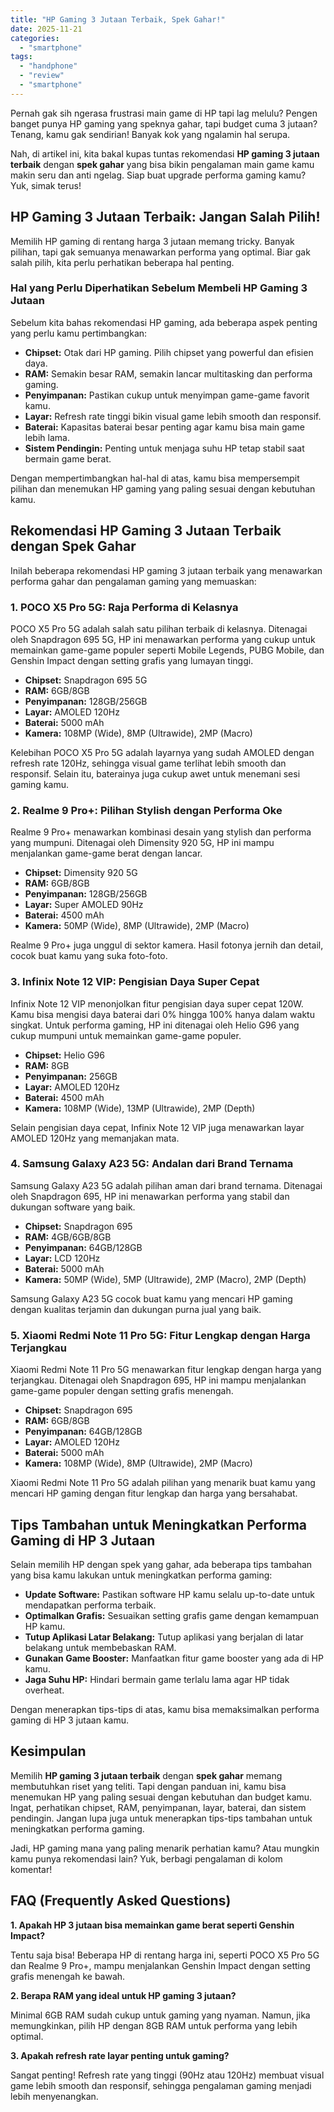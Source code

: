 ```yaml
---
title: "HP Gaming 3 Jutaan Terbaik, Spek Gahar!"
date: 2025-11-21
categories: 
  - "smartphone"
tags: 
  - "handphone"
  - "review"
  - "smartphone"
---
```


Pernah gak sih ngerasa frustrasi main game di HP tapi lag melulu? Pengen banget punya HP gaming yang speknya gahar, tapi budget cuma 3 jutaan? Tenang, kamu gak sendirian! Banyak kok yang ngalamin hal serupa.

Nah, di artikel ini, kita bakal kupas tuntas rekomendasi **HP gaming 3 jutaan terbaik** dengan **spek gahar** yang bisa bikin pengalaman main game kamu makin seru dan anti ngelag. Siap buat upgrade performa gaming kamu? Yuk, simak terus!

## HP Gaming 3 Jutaan Terbaik: Jangan Salah Pilih!

Memilih HP gaming di rentang harga 3 jutaan memang tricky. Banyak pilihan, tapi gak semuanya menawarkan performa yang optimal. Biar gak salah pilih, kita perlu perhatikan beberapa hal penting.

### Hal yang Perlu Diperhatikan Sebelum Membeli HP Gaming 3 Jutaan

Sebelum kita bahas rekomendasi HP gaming, ada beberapa aspek penting yang perlu kamu pertimbangkan:

- **Chipset:** Otak dari HP gaming. Pilih chipset yang powerful dan efisien daya.
- **RAM:** Semakin besar RAM, semakin lancar multitasking dan performa gaming.
- **Penyimpanan:** Pastikan cukup untuk menyimpan game-game favorit kamu.
- **Layar:** Refresh rate tinggi bikin visual game lebih smooth dan responsif.
- **Baterai:** Kapasitas baterai besar penting agar kamu bisa main game lebih lama.
- **Sistem Pendingin:** Penting untuk menjaga suhu HP tetap stabil saat bermain game berat.

Dengan mempertimbangkan hal-hal di atas, kamu bisa mempersempit pilihan dan menemukan HP gaming yang paling sesuai dengan kebutuhan kamu.

## Rekomendasi HP Gaming 3 Jutaan Terbaik dengan Spek Gahar

Inilah beberapa rekomendasi HP gaming 3 jutaan terbaik yang menawarkan performa gahar dan pengalaman gaming yang memuaskan:

### 1\. POCO X5 Pro 5G: Raja Performa di Kelasnya

POCO X5 Pro 5G adalah salah satu pilihan terbaik di kelasnya. Ditenagai oleh Snapdragon 695 5G, HP ini menawarkan performa yang cukup untuk memainkan game-game populer seperti Mobile Legends, PUBG Mobile, dan Genshin Impact dengan setting grafis yang lumayan tinggi.

- **Chipset:** Snapdragon 695 5G
- **RAM:** 6GB/8GB
- **Penyimpanan:** 128GB/256GB
- **Layar:** AMOLED 120Hz
- **Baterai:** 5000 mAh
- **Kamera:** 108MP (Wide), 8MP (Ultrawide), 2MP (Macro)

Kelebihan POCO X5 Pro 5G adalah layarnya yang sudah AMOLED dengan refresh rate 120Hz, sehingga visual game terlihat lebih smooth dan responsif. Selain itu, baterainya juga cukup awet untuk menemani sesi gaming kamu.

### 2\. Realme 9 Pro+: Pilihan Stylish dengan Performa Oke

Realme 9 Pro+ menawarkan kombinasi desain yang stylish dan performa yang mumpuni. Ditenagai oleh Dimensity 920 5G, HP ini mampu menjalankan game-game berat dengan lancar.

- **Chipset:** Dimensity 920 5G
- **RAM:** 6GB/8GB
- **Penyimpanan:** 128GB/256GB
- **Layar:** Super AMOLED 90Hz
- **Baterai:** 4500 mAh
- **Kamera:** 50MP (Wide), 8MP (Ultrawide), 2MP (Macro)

Realme 9 Pro+ juga unggul di sektor kamera. Hasil fotonya jernih dan detail, cocok buat kamu yang suka foto-foto.

### 3\. Infinix Note 12 VIP: Pengisian Daya Super Cepat

Infinix Note 12 VIP menonjolkan fitur pengisian daya super cepat 120W. Kamu bisa mengisi daya baterai dari 0% hingga 100% hanya dalam waktu singkat. Untuk performa gaming, HP ini ditenagai oleh Helio G96 yang cukup mumpuni untuk memainkan game-game populer.

- **Chipset:** Helio G96
- **RAM:** 8GB
- **Penyimpanan:** 256GB
- **Layar:** AMOLED 120Hz
- **Baterai:** 4500 mAh
- **Kamera:** 108MP (Wide), 13MP (Ultrawide), 2MP (Depth)

Selain pengisian daya cepat, Infinix Note 12 VIP juga menawarkan layar AMOLED 120Hz yang memanjakan mata.

### 4\. Samsung Galaxy A23 5G: Andalan dari Brand Ternama

Samsung Galaxy A23 5G adalah pilihan aman dari brand ternama. Ditenagai oleh Snapdragon 695, HP ini menawarkan performa yang stabil dan dukungan software yang baik.

- **Chipset:** Snapdragon 695
- **RAM:** 4GB/6GB/8GB
- **Penyimpanan:** 64GB/128GB
- **Layar:** LCD 120Hz
- **Baterai:** 5000 mAh
- **Kamera:** 50MP (Wide), 5MP (Ultrawide), 2MP (Macro), 2MP (Depth)

Samsung Galaxy A23 5G cocok buat kamu yang mencari HP gaming dengan kualitas terjamin dan dukungan purna jual yang baik.

### 5\. Xiaomi Redmi Note 11 Pro 5G: Fitur Lengkap dengan Harga Terjangkau

Xiaomi Redmi Note 11 Pro 5G menawarkan fitur lengkap dengan harga yang terjangkau. Ditenagai oleh Snapdragon 695, HP ini mampu menjalankan game-game populer dengan setting grafis menengah.

- **Chipset:** Snapdragon 695
- **RAM:** 6GB/8GB
- **Penyimpanan:** 64GB/128GB
- **Layar:** AMOLED 120Hz
- **Baterai:** 5000 mAh
- **Kamera:** 108MP (Wide), 8MP (Ultrawide), 2MP (Macro)

Xiaomi Redmi Note 11 Pro 5G adalah pilihan yang menarik buat kamu yang mencari HP gaming dengan fitur lengkap dan harga yang bersahabat.

## Tips Tambahan untuk Meningkatkan Performa Gaming di HP 3 Jutaan

Selain memilih HP dengan spek yang gahar, ada beberapa tips tambahan yang bisa kamu lakukan untuk meningkatkan performa gaming:

- **Update Software:** Pastikan software HP kamu selalu up-to-date untuk mendapatkan performa terbaik.
- **Optimalkan Grafis:** Sesuaikan setting grafis game dengan kemampuan HP kamu.
- **Tutup Aplikasi Latar Belakang:** Tutup aplikasi yang berjalan di latar belakang untuk membebaskan RAM.
- **Gunakan Game Booster:** Manfaatkan fitur game booster yang ada di HP kamu.
- **Jaga Suhu HP:** Hindari bermain game terlalu lama agar HP tidak overheat.

Dengan menerapkan tips-tips di atas, kamu bisa memaksimalkan performa gaming di HP 3 jutaan kamu.

## Kesimpulan

Memilih **HP gaming 3 jutaan terbaik** dengan **spek gahar** memang membutuhkan riset yang teliti. Tapi dengan panduan ini, kamu bisa menemukan HP yang paling sesuai dengan kebutuhan dan budget kamu. Ingat, perhatikan chipset, RAM, penyimpanan, layar, baterai, dan sistem pendingin. Jangan lupa juga untuk menerapkan tips-tips tambahan untuk meningkatkan performa gaming.

Jadi, HP gaming mana yang paling menarik perhatian kamu? Atau mungkin kamu punya rekomendasi lain? Yuk, berbagi pengalaman di kolom komentar!

## FAQ (Frequently Asked Questions)

**1\. Apakah HP 3 jutaan bisa memainkan game berat seperti Genshin Impact?**

Tentu saja bisa! Beberapa HP di rentang harga ini, seperti POCO X5 Pro 5G dan Realme 9 Pro+, mampu menjalankan Genshin Impact dengan setting grafis menengah ke bawah.

**2\. Berapa RAM yang ideal untuk HP gaming 3 jutaan?**

Minimal 6GB RAM sudah cukup untuk gaming yang nyaman. Namun, jika memungkinkan, pilih HP dengan 8GB RAM untuk performa yang lebih optimal.

**3\. Apakah refresh rate layar penting untuk gaming?**

Sangat penting! Refresh rate yang tinggi (90Hz atau 120Hz) membuat visual game lebih smooth dan responsif, sehingga pengalaman gaming menjadi lebih menyenangkan.
